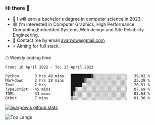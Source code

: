 ### Hi there 👋
<!--I have been a GitHub member for [![Years Badge](https://badges.pufler.dev/years/avarpow)](https://badges.pufler.dev)-->
- 🌱 I will earn a bachelor's degree in computer science in 2023.
- 😄 I'm interested in Computer Graphics, High Performance Computing,Embedded Systems,Web design and Site Reliability Engineering.
- 💬 Contact me by email avarpow@gmail.com
- ⚡ Aiming for full stack.

<!--💻 Coding Activity Logging

[![Commits Badge](https://badges.pufler.dev/commits/weekly/avarpow)](https://badges.pufler.dev)-->

⏱ Weekly coding time
<!--START_SECTION:waka-->

```text
From: 16 April 2022 - To: 23 April 2022

Python       3 hrs 49 mins   █████████▓░░░░░░░░░░░░░░░   39.02 %
Markdown     2 hrs 28 mins   ██████▒░░░░░░░░░░░░░░░░░░   25.28 %
Text         2 hrs           █████░░░░░░░░░░░░░░░░░░░░   20.51 %
TypeScript   45 mins         ██░░░░░░░░░░░░░░░░░░░░░░░   07.69 %
TOML         33 mins         █▒░░░░░░░░░░░░░░░░░░░░░░░   05.64 %
Other        7 mins          ▒░░░░░░░░░░░░░░░░░░░░░░░░   01.30 %
```

<!--END_SECTION:waka-->

[![avarpow's github stats](https://github-readme-stats.vercel.app/api?username=avarpow&count_private=true&show_icons=true&hide=issues&hide_border=true)](https://github.com/anuraghazra/github-readme-stats)

![Top Langs](https://github-readme-stats.vercel.app/api/top-langs/?username=avarpow&layout=compact&hide_border=true) 
<!--[![avarpow's wakatime stats](https://github-readme-stats.vercel.app/api/wakatime?username=avarpow)](https://github.com/anuraghazra/github-readme-stats)-->
